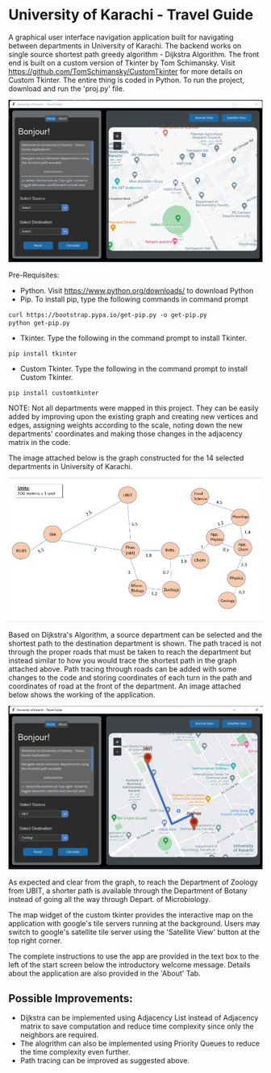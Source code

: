 # University of Karachi - Travel Guide

A graphical user interface navigation application built for navigating between departments in University of Karachi. The backend works on single source shortest path greedy algorithm - Dijkstra Algorithm. The front end is built on a custom version of Tkinter by Tom Schimansky. Visit https://github.com/TomSchimansky/CustomTkinter for more details on Custom Tkinter. The entire thing is coded in Python. To run the project, download and run the 'proj.py' file. 

![Application](https://github.com/MuhammadHabibKhan/uok-travel-guide/blob/main/start.png)

Pre-Requisites:
- Python. Visit https://www.python.org/downloads/ to download Python
- Pip. To install pip, type the following commands in command prompt
```
curl https://bootstrap.pypa.io/get-pip.py -o get-pip.py
python get-pip.py
```
- Tkinter. Type the following in the command prompt to install Tkinter.
```
pip install tkinter
```
- Custom Tkinter. Type the following in the command prompt to install Custom Tkinter.
```
pip install customtkinter
```

NOTE: Not all departments were mapped in this project. They can be easily added by improving upon the existing graph and creating new vertices and edges, assigning weights according to the scale, noting down the new departments' coordinates and making those changes in the adjacency matrix in the code. 

The image attached below is the graph constructed for the 14 selected departments in University of Karachi.  

![Graph](https://github.com/MuhammadHabibKhan/uok-travel-guide/blob/main/Graph.png)

Based on Dijkstra's Algorithm, a source department can be selected and the shortest path to the destination department is shown. The path traced is not through the proper roads that must be taken to reach the department but instead similar to how you would trace the shortest path in the graph attached above. Path tracing through roads can be added with some changes to the code and storing coordinates of each turn in the path and coordinates of road at the front of the department. An image attached below shows the working of the application.

![Graph](https://github.com/MuhammadHabibKhan/uok-travel-guide/blob/main/path.png)

As expected and clear from the graph, to reach the Department of Zoology from UBIT, a shorter path is available through the Department of Botany instead of going all the way through Depart. of Microbiology. 

The map widget of the custom tkinter provides the interactive map on the application with google's tile servers running at the background. Users may switch to google's satellite tile server using the 'Satellite View' button at the top right corner. 

The complete instructions to use the app are provided in the text box to the left of the start screen below the introductory welcome message. Details about the application are also provided in the 'About' Tab. 

## Possible Improvements:
- Dijkstra can be implemented using Adjacency List instead of Adjacency matrix to save computation and reduce time complexity since only the neighbors are required.
- The alogrithm can also be implemented using Priority Queues to reduce the time complexity even further.
- Path tracing can be improved as suggested above.
